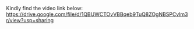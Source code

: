 Kindly find the video link below:
https://drive.google.com/file/d/1QBUWCTOvVBBqeb9TuQ8ZOgNBSPCvlm3r/view?usp=sharing
